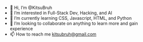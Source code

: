- 👋 Hi, I’m @KitsuBruh
- 👀 I’m interested in Full-Stack Dev, Hacking, and AI 
- 🌱 I’m currently learning CSS, Javascript, HTML, and Python
- 💞️ I’m looking to collaborate on anything to learn more and gain experience
- 📫 How to reach me kitsubruh@gmail.com

<!---
KitsuBruh/KitsuBruh is a ✨ special ✨ repository because its `README.md` (this file) appears on your GitHub profile.
You can click the Preview link to take a look at your changes.
--->
